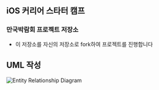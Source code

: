 ## iOS 커리어 스타터 캠프

### 만국박람회 프로젝트 저장소

- 이 저장소를 자신의 저장소로 fork하여 프로젝트를 진행합니다


## UML 작성
![Entity Relationship Diagram](https://user-images.githubusercontent.com/80380535/124548574-e2533100-de68-11eb-9df1-d957983ed941.png)
